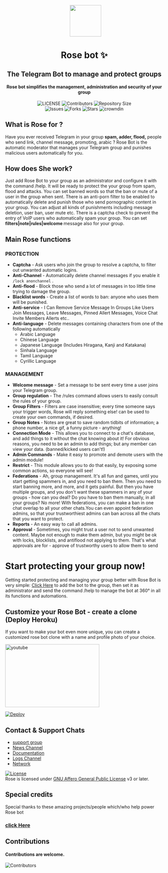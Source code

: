 <p align="center">
      <img style="width:100px; height: 100px;"  src="https://telegra.ph/file/83b19a6db717869340382.jpg"></p>
<h1 align="center"><b>Rose bot ✨</b></h1>
<h2 align="center"><b>The Telegram Bot to manage and protect groups</b></h2>
<h4 align="center">Rose bot  simplifies the management, administration and security of your group</h4>

<p align="center">
    <img src="https://img.shields.io/github/license/szsupunma/sz-rosebot?style=for-the-badge&logo=appveyor" alt="LICENSE">
    <img src="https://img.shields.io/github/contributors/szsupunma/sz-rosebot?style=for-the-badge&logo=appveyor" alt="Contributors">
    <img src="https://img.shields.io/github/repo-size/szsupunma/sz-rosebot?style=for-the-badge&logo=appveyor" alt="Repository Size"> <br>
    <img src="https://img.shields.io/github/issues/szsupunma/sz-rosebot?style=for-the-badge&logo=appveyor" alt="Issues">
    <img src="https://img.shields.io/github/forks/szsupunma/sz-rosebot?style=for-the-badge&logo=appveyor" alt="Forks">
    <img src="https://img.shields.io/github/stars/szsupunma/sz-rosebot?style=for-the-badge&logo=appveyor" alt="Stars">
    <img href="https://crowdin.com/project/szrosebot" src="https://badges.crowdin.net/szrosebot/localized.svg" alt="crowndin"> 
</p>

## What is Rose for ?

Have you ever received Telegram in your group **spam, adder, flood,** people who send link, channel message, promoting, arabic ? Rose Bot is the automatic moderator that manages your Telegram group and punishes malicious users automatically for you.

## How does She work?

Just add Rose Bot to your group as an administrator and configure it with the command /help. It will be ready to protect the your group from spam, flood and attacks. You can set banned words so that the ban or mute of a user in the group when sent.
There is an anti-porn filter to be enabled to automatically delete and punish those who send pornographic content in your group.
You can adjust all kinds of punishments including message deletion, user ban, user mute etc. There is a captcha check to prevent the entry of VoIP users who automatically spam your group. You can set <b> filters|note|rules|welcome </b> message also for your group.

## Main Rose functions
### PROTECTION 
  * **Captcha** - Ask users who join the group to resolve a captcha, to filter out unwanted automatic logins.
  * **Anti-Channel** - Automatically delete channel messages if you enable it `/lock anonchannel` .
  * **Anti-flood** - Block those who send a lot of messages in too little time trying to damage the group.
  * **Blacklist words** - Create a list of words to ban: anyone who uses them will be punished.
  * **Anti-service** - I Can Remove Service Message In Groups Like Users Join Messages, Leave Messages, Pinned Allert Messages, Voice Chat Invite Members Allerts etc..
  * **Anti-language** - Delete messages containing characters from one of the following automatically
       * Arabic Language
       * Chinese Language
       * Japanese Language (Includes Hiragana, Kanji and Katakana)
       * Sinhala Language
       * Tamil Language
       * Cyrillic Language

### MANAGEMENT  
   * **Welcome message** - Set a message to be sent every time a user joins your Telegram group.
   * **Group regulation** - The /rules command allows users to easily consult the rules of your group.
   * **Group Filters** - Filters are case insensitive; every time someone says your trigger words, Rose will reply something else! can be used to create your own commands, if desired.
   * **Group Notes** - Notes are great to save random tidbits of information; a phone number, a nice gif, a funny picture - anything!
   * **Connection Mode** - This allows you to connect to a chat's database, and add things to it without the chat knowing about it! For obvious reasons, you need to be an admin to add things; but any member can view your data. (banned/kicked users can't!)
   * **Admin Commands** - Make it easy to promote and demote users with the admin module!
   * **Restrict** - This module allows you to do that easily, by exposing some common actions, so everyone will see!
   * **Federations** - Ah, group management. It's all fun and games, until you start getting spammers in, and you need to ban them. Then you need to start banning more, and more, and it gets painful. But then you have multiple groups, and you don't want these spammers in any of your groups - how can you deal? Do you have to ban them manually, in all your groups? No more! With federations, you can make a ban in one chat overlap to all your other chats.You can even appoint federation admins, so that your trustworthiest admins can ban across all the chats that you want to protect.
   * **Reports** - An easy way to call all admins.
   * **Approval** - Sometimes, you might trust a user not to send unwanted content.
Maybe not enough to make them admin, but you might be ok with locks, blocklists, and antiflood not applying to them.
That's what approvals are for - approve of trustworthy users to allow them to send 

# Start protecting your group now!
Getting started protecting and managing your group better with Rose Bot is very simple: [Click Here](http://t.me/szrosebot?startgroup=new) to add the bot to the group, then set it as administrator and send the command /help to manage the bot at 360° in all its functions and automations.

## Customize your Rose Bot - create a clone (Deploy Heroku)
If you want to make your bot even more unique, you can create a customized rose bot clone with a name and profile photo of your choice.

<img style="width:300px; height: 200px;" href="https://youtu.be/ZUvFSU8W7VA" src="https://telegra.ph/file/cf3a10a7f61f62983d2ca.png" alt="youtube"> 

[![Deploy](https://www.herokucdn.com/deploy/button.svg)](https://heroku.com/deploy?template=https://github.com/szsupunma/sz-rosebot)

## Contact & Support Chats

 - [support group ](https://t.me/slbotzone)
 - [News Channel ](https://t.me/szroseupdates) 
 - [Documentation ](https://szsupunma.gitbook.io/rose-bot/)
 - [Logs Channel ](https://t.me/szroselog)
 - [Network ](https://t.me/TeamSzRoseBot)

[![License](https://www.gnu.org/graphics/agplv3-155x51.png)](LICENSE)   
Rose is licensed under [GNU Affero General Public License](https://www.gnu.org/licenses/agpl-3.0.en.html) v3 or later.

## Special credits
Special thanks to these amazing projects/people which/who help power Rose bot
### [click Here](https://szsupunma.gitbook.io/rose-bot/getting-started/credits)

## Contributions
#### Contributions are welcome.

![Contributors](https://contrib.rocks/image?repo=szsupunma/sz-rosebot)
